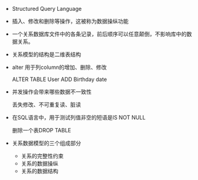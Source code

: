 *	Structured Query Language
*	插入、修改和删除等操作，这被称为数据操纵功能
*	一个关系数据库文件中的各条记录，前后顺序可以任意颠倒，不影响库中的数据关系。
*	关系模型的结构是二维表结构
*	alter 用于列column的增加、删除、修改
	
	ALTER TABLE User ADD Birthday date

*	并发操作会带来哪些数据不一致性

	丢失修改、不可重复读、脏读
	
*	在SQL语言中，用于测试列值非空的短语是IS NOT NULL

	删除一个表DROP TABLE

*	关系数据模型的三个组成部分

	*	关系的完整性约束
	*	关系的数据操纵
	*	关系的数据结构
